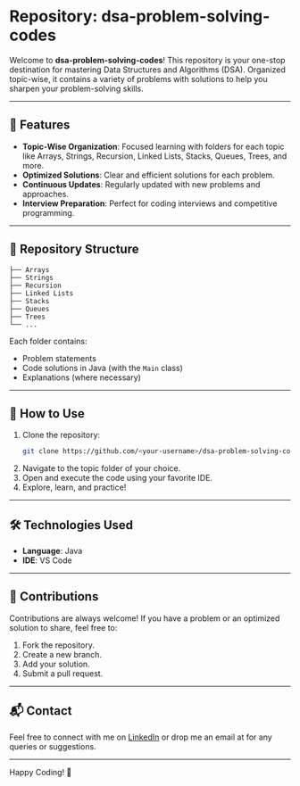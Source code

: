# Repository: dsa-problem-solving-codes

Welcome to **dsa-problem-solving-codes**! This repository is your one-stop destination for mastering Data Structures and Algorithms (DSA). Organized topic-wise, it contains a variety of problems with solutions to help you sharpen your problem-solving skills.

---

## 🚀 Features
- **Topic-Wise Organization**: Focused learning with folders for each topic like Arrays, Strings, Recursion, Linked Lists, Stacks, Queues, Trees, and more.
- **Optimized Solutions**: Clear and efficient solutions for each problem.
- **Continuous Updates**: Regularly updated with new problems and approaches.
- **Interview Preparation**: Perfect for coding interviews and competitive programming.

---

## 📂 Repository Structure
```plaintext
├── Arrays
├── Strings
├── Recursion
├── Linked Lists
├── Stacks
├── Queues
├── Trees
└── ...
```
Each folder contains:
- Problem statements
- Code solutions in Java (with the `Main` class)
- Explanations (where necessary)

---

## 🌟 How to Use
1. Clone the repository:
   ```bash
   git clone https://github.com/<your-username>/dsa-problem-solving-codes.git
   ```
2. Navigate to the topic folder of your choice.
3. Open and execute the code using your favorite IDE.
4. Explore, learn, and practice!

---

## 🛠 Technologies Used
- **Language**: Java
- **IDE**: VS Code

---

## 🤝 Contributions
Contributions are always welcome! If you have a problem or an optimized solution to share, feel free to:
1. Fork the repository.
2. Create a new branch.
3. Add your solution.
4. Submit a pull request.

---

## 📬 Contact
Feel free to connect with me on [LinkedIn](www.linkedin.com/in/kshitij-dev-496860247) or drop me an email at [](yadav.d.kshitij2003@gmail.com) for any queries or suggestions.

---

Happy Coding! 🚀

